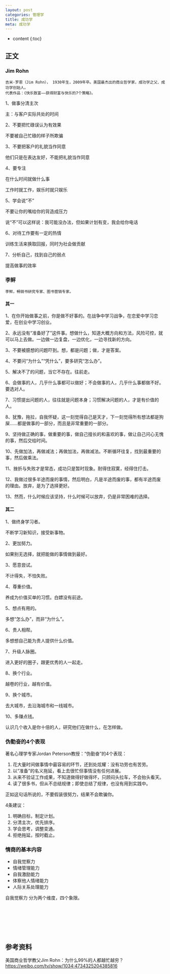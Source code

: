 ```yaml
---
layout: post
categories: 管理学
title: 成功学
meta: 成功学
---
```

* content
{:toc}

## 正文

### Jim Rohn

```
吉米·罗恩（Jim Rohn）， 1930年生，2009年卒。美国最杰出的商业哲学家，成功学之父、成功学创始人。
代表作品：《快乐致富——获得财富与快乐的7个策略》。 
```

1、做事分清主次

主：与客户实际共处的时间

2、不要把忙碌误认为有效果

不要被自己忙碌的样子所欺骗

3、不要把客户的礼貌当作同意

他们只是在表达友好，不能把礼貌当作同意

4、要专注

在什么时间就做什么事

工作时就工作，娱乐时就只娱乐

5、学会说“不”

不要让你的嘴给你的背造成压力

说“不”可以这样说：我可能没办法，但如果计划有变，我会给你电话

6、对待工作要有一定的热情

训练生活来换取回报，同时为社会做贡献

7、分析自己，找到自己的弱点

提高做事的效率

### 李鲆

```
李鲆，畅销书研究专家、图书营销专家。
```

#### 其一

1、在你开始做事之前，你是做不好事的。在战争中学习战争，在恋爱中学习恋爱，在创业中学习创业。

2、永远没有“准备好了”这件事。想做什么，知道大概方向和方法，风险可控，就可以马上去做。一边做一边复盘，一边优化，一边寻找新的方向。

3、不要被臆想的问题吓到。想，都是问题；做，才是答案。

4、不要问“为什么”“凭什么”，要多研究“怎么办”。

5、解决不了的问题，当它不存在。往前走。

6、会做事的人，几乎什么事都可以做好；不会做事的人，几乎什么事都做不好。要选对人。

7、习惯提出问题的人，往往就是问题本身；习惯解决问题的人，才是有价值的人。

8、犹豫，拖拉，自我怀疑，这一刻觉得自己是天才，下一刻觉得所有想法都是狗屎……都是做事的一部分，而且是非常重要的一部分。 

9、坚持做正确的事，做重要的事，做自己擅长的和喜欢的事，做让自己问心无愧的事，然后交给时间。

10、先做加法，再做减法；再做加法，再做减法。不断循环往复，找到最重要的事，然后做乘法。

11、挫折与失败才是常态，成功只是暂时现象。耐得住寂寞，经得住打击。

12、我做过很多半途而废的事情，然后明白，凡是半途而废的事，都有半途而废的理由。放弃，是为了选择更好。

13、然而，什么时候应该坚持，什么时候可以放弃，仍是非常困难的选择。

#### 其二

1、做终身学习者。

不断学习新知识，接受新事物。

2、更加努力。

如果别无选择，就把能做的事情做到最好。

3、愿意尝试。

不计得失，不怕失败。

4、尊重价值。

养成为价值买单的习惯。白嫖没有前途。

5、想点有用的。

多想“怎么办”，而非“为什么”。

6、贵人相帮。

多想想自己能为贵人提供什么价值。

7、升级人脉圈。

进入更好的圈子，跟更优秀的人一起走。

8、换个行业。

越卷的行业，越有价值。

9、换个城市。

去大城市，去沿海城市和一线城市。

10、多赚点钱。

认识几个收入是你十倍的人，研究他们在做什么，在怎样做。

### 伪勤奋的4个表现

著名心理学专家Jordan Peterson教授：“伪勤奋”的4个表现：
1. 花大量时间做事情中最容易的环节，还到处炫耀：没有功劳也有苦劳。
2. 以“准备”的名义拖延，看上去很忙但事情没有任何进展。
3. 从来不验证工作成果，不知道做得好做得坏，只顾闷头拉车，不会抬头看天。
4. 读了很多书，但从不总结规律；即使总结了规律，也没有用到实践中。 

正如这句话所说的，不要假装很努力，结果不会欺骗你。

4条建议：
1. 明确目标，制定计划。
2. 分清主次，优先排序。
3. 学会思考，调整变通。
4. 拒绝拖延，按时截止。

### 情商的基本内容

* 自我觉察力
* 情绪管理能力
* 自我激励能力
* 体察他人情绪能力
* 人际关系处理能力

自我觉察力 分为两个维度，四个象限。


<br/><br/><br/><br/><br/>
## 参考资料

美国商业哲学教父Jim Rohn：为什么99%的人都越忙越穷？ <https://weibo.com/tv/show/1034:4734325204385816>
